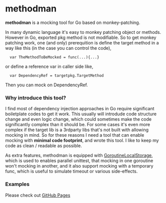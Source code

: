 # methodman

**methodman** is a mocking tool for Go based on monkey-patching. 

In many dynamic language it's easy to monkey patching object or methods. However in Go, exported pkg method is not modifiable. So to get monkey patching work, one (and only) prerequition is define the target method in a way like this (in the case you can control the code), 
```
  var TheMethodToBeMocked = func(...){...}
```  
or define a reference var in caller side like,
```
  var DependencyRef = targetpkg.TargetMethod
```  
Then you can mock on DependencyRef.

### Why introduce this tool?

I find most of dependency injection approaches in Go require significant boiletplate codes to get it work. This usually will introdude code structure change and even logic change, which could sometimes make the code significantly complex than it should be. For some cases it's even more complex if the target lib is a 3rdparty libs that's not built with allowing mocking in mind. So for these reasons I need a tool that can enable mocking with **minimal code footprint**, and wrote this tool. I like to keep my code as clean / readable as possible.

As extra features, methodman is equipped with [GoroutineLocalStorage](https://github.com/tylerb/gls), which is used to enables parallel unittest, that mocking in one goroutine won't mocking in another, and it also support mocking with a temporary func, which is useful to simulate timeout or various side-effects.

### Examples

Please check out [GitHub Pages](https://github.com/jason-xxl/methodman/blob/master/expect_test.go)
